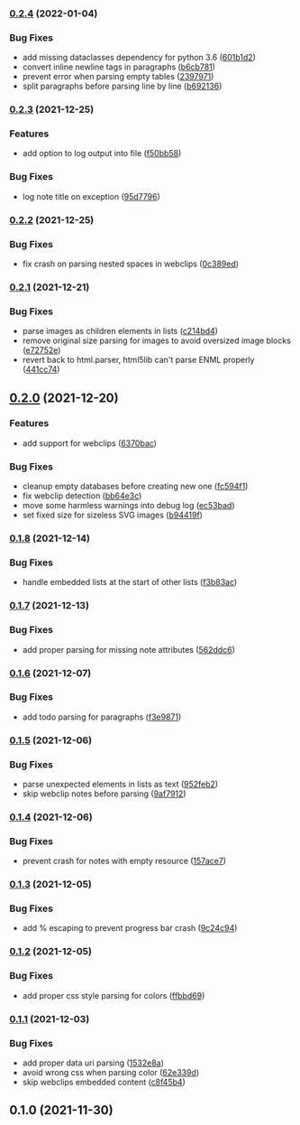 ### [0.2.4](https://github.com/vzhd1701/enex2notion/compare/v0.2.3...v0.2.4) (2022-01-04)

### Bug Fixes

- add missing dataclasses dependency for python 3.6 ([601b1d2](https://github.com/vzhd1701/enex2notion/commit/601b1d2793004fa9fdfbb8ed23ece0f72ca76ee0))
- convert inline newline tags in paragraphs ([b6cb781](https://github.com/vzhd1701/enex2notion/commit/b6cb78102ad6fca424c1c867a0c070d477971b2d))
- prevent error when parsing empty tables ([2397971](https://github.com/vzhd1701/enex2notion/commit/239797196b84b71c19ea511ee52acf8e899d8d52))
- split paragraphs before parsing line by line ([b692136](https://github.com/vzhd1701/enex2notion/commit/b692136b36cbb2aa4eabefa4281ec947a649464a))

### [0.2.3](https://github.com/vzhd1701/enex2notion/compare/v0.2.2...v0.2.3) (2021-12-25)

### Features

- add option to log output into file ([f50bb58](https://github.com/vzhd1701/enex2notion/commit/f50bb5899fe2f697a95f2c378a11e4f7cc93c673))

### Bug Fixes

- log note title on exception ([95d7796](https://github.com/vzhd1701/enex2notion/commit/95d77967bf46b956d6a69e4503a81b5d515e1a93))

### [0.2.2](https://github.com/vzhd1701/enex2notion/compare/v0.2.1...v0.2.2) (2021-12-25)

### Bug Fixes

- fix crash on parsing nested spaces in webclips ([0c389ed](https://github.com/vzhd1701/enex2notion/commit/0c389edead0510c5ea87f0165e20d06b9555382a))

### [0.2.1](https://github.com/vzhd1701/enex2notion/compare/v0.2.0...v0.2.1) (2021-12-21)

### Bug Fixes

- parse images as children elements in lists ([c214bd4](https://github.com/vzhd1701/enex2notion/commit/c214bd43ea83ff700286be5068b8700c1fcf486e))
- remove original size parsing for images to avoid oversized image blocks ([e72752e](https://github.com/vzhd1701/enex2notion/commit/e72752eab99200e7282c116291c0e2a6ea58a38f))
- revert back to html.parser, html5lib can't parse ENML properly ([441cc74](https://github.com/vzhd1701/enex2notion/commit/441cc74814b2856bfd52270d02ba530462987975))

## [0.2.0](https://github.com/vzhd1701/enex2notion/compare/v0.1.8...v0.2.0) (2021-12-20)

### Features

- add support for webclips ([6370bac](https://github.com/vzhd1701/enex2notion/commit/6370bace153c129f50c682e9701b19c373694aef))

### Bug Fixes

- cleanup empty databases before creating new one ([fc594f1](https://github.com/vzhd1701/enex2notion/commit/fc594f18e8d9b5975bf1f88e52f4748ae7132dfc))
- fix webclip detection ([bb64e3c](https://github.com/vzhd1701/enex2notion/commit/bb64e3c8ff6ae0c99a0cc75d3ab5a1904f6ffd11))
- move some harmless warnings into debug log ([ec53bad](https://github.com/vzhd1701/enex2notion/commit/ec53bad586f60968bb7b120fa0188ec07e70cd32))
- set fixed size for sizeless SVG images ([b94419f](https://github.com/vzhd1701/enex2notion/commit/b94419ffe8e8abadd091dd922405345b165024c3))

### [0.1.8](https://github.com/vzhd1701/enex2notion/compare/v0.1.7...v0.1.8) (2021-12-14)

### Bug Fixes

- handle embedded lists at the start of other lists ([f3b83ac](https://github.com/vzhd1701/enex2notion/commit/f3b83ace963ede55a40e520bcbc0138624e67ce9))

### [0.1.7](https://github.com/vzhd1701/enex2notion/compare/v0.1.6...v0.1.7) (2021-12-13)

### Bug Fixes

- add proper parsing for missing note attributes ([562ddc6](https://github.com/vzhd1701/enex2notion/commit/562ddc640f559f53b8c4d2e004d41ae7bfe8c852))

### [0.1.6](https://github.com/vzhd1701/enex2notion/compare/v0.1.5...v0.1.6) (2021-12-07)

### Bug Fixes

- add todo parsing for paragraphs ([f3e9871](https://github.com/vzhd1701/enex2notion/commit/f3e987148c2e5dbd091eecc87e2252dfe46be64f))

### [0.1.5](https://github.com/vzhd1701/enex2notion/compare/v0.1.4...v0.1.5) (2021-12-06)

### Bug Fixes

- parse unexpected elements in lists as text ([952feb2](https://github.com/vzhd1701/enex2notion/commit/952feb2b6905ecd65e0c2ba491bef16cd2f24ea9))
- skip webclip notes before parsing ([9af7912](https://github.com/vzhd1701/enex2notion/commit/9af79120707d17a6410085305b54c8ea97a8ede9))

### [0.1.4](https://github.com/vzhd1701/enex2notion/compare/v0.1.3...v0.1.4) (2021-12-06)

### Bug Fixes

- prevent crash for notes with empty resource ([157ace7](https://github.com/vzhd1701/enex2notion/commit/157ace73934a780b6a4a88411178d6e49ccb7173))

### [0.1.3](https://github.com/vzhd1701/enex2notion/compare/v0.1.2...v0.1.3) (2021-12-05)

### Bug Fixes

- add % escaping to prevent progress bar crash ([9c24c94](https://github.com/vzhd1701/enex2notion/commit/9c24c94eaaba43a3c0d38bbd5d2244a7b496c83b))

### [0.1.2](https://github.com/vzhd1701/enex2notion/compare/v0.1.1...v0.1.2) (2021-12-05)

### Bug Fixes

- add proper css style parsing for colors ([ffbbd69](https://github.com/vzhd1701/enex2notion/commit/ffbbd69a9f532fad5a35821375a3a4e3d5923f5a))

### [0.1.1](https://github.com/vzhd1701/enex2notion/compare/v0.1.0...v0.1.1) (2021-12-03)

### Bug Fixes

- add proper data uri parsing ([1532e8a](https://github.com/vzhd1701/enex2notion/commit/1532e8abb8f4985baac1a7a7867b8b7720465c6c))
- avoid wrong css when parsing color ([62e339d](https://github.com/vzhd1701/enex2notion/commit/62e339d0a41f9f85462c5fb25f7b15f145d2922e))
- skip webclips embedded content ([c8f45b4](https://github.com/vzhd1701/enex2notion/commit/c8f45b4a9ae6f1b4dbb5e9c4d41f137a7da78cc0))

## 0.1.0 (2021-11-30)
